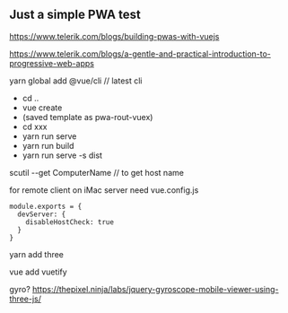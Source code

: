 ## Just a simple PWA test ##
https://www.telerik.com/blogs/building-pwas-with-vuejs

https://www.telerik.com/blogs/a-gentle-and-practical-introduction-to-progressive-web-apps

yarn global add @vue/cli    // latest cli

- cd ..
- vue create
- (saved template as pwa-rout-vuex)
- cd xxx
- yarn run serve
- yarn run build
- yarn run serve -s dist

scutil --get ComputerName   // to get host name

for remote client on iMac server need vue.config.js
```
module.exports = {
  devServer: {
    disableHostCheck: true
  }
}
```

yarn add three

vue add vuetify

gyro?
https://thepixel.ninja/labs/jquery-gyroscope-mobile-viewer-using-three-js/
